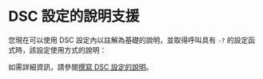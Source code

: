 # DSC 設定的說明支援

您現在可以使用 DSC 設定內以註解為基礎的說明，並取得呼叫具有 `-?` 的設定函式時，該設定使用方式的說明：  

如需詳細資訊，請參閱[撰寫 DSC 設定的說明](https://msdn.microsoft.com/powershell/dsc/confighelp)。

<!--HONumber=Jul16_HO1-->


